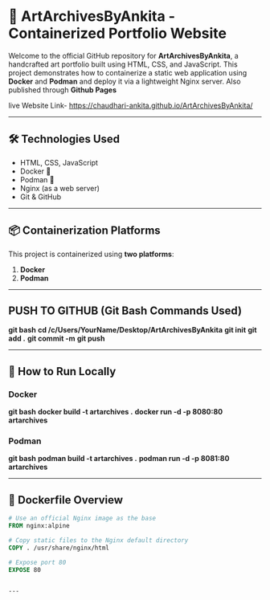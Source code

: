 # 🎨 ArtArchivesByAnkita - Containerized Portfolio Website

Welcome to the official GitHub repository for **ArtArchivesByAnkita**, a handcrafted art portfolio built using HTML, CSS, and JavaScript. This project demonstrates how to containerize a static web application using **Docker** and **Podman** and deploy it via a lightweight Nginx server. Also published through **Github Pages**

live Website Link- https://chaudhari-ankita.github.io/ArtArchivesByAnkita/

---

## 🛠️ Technologies Used

- HTML, CSS, JavaScript
- Docker 🐳
- Podman 🧃
- Nginx (as a web server)
- Git & GitHub

---

## 📦 Containerization Platforms

This project is containerized using **two platforms**:
1. **Docker**
2. **Podman**

---

## PUSH TO GITHUB (Git Bash Commands Used)

**git bash**
**cd /c/Users/YourName/Desktop/ArtArchivesByAnkita**
**git init**
**git add .**
**git commit -m**
**git push**


---

## 🚀 How to Run Locally

### Docker

**git bash**
**docker build -t artarchives .**
**docker run -d -p 8080:80 artarchives**

### Podman

**git bash**
**podman build -t artarchives .**
**podman run -d -p 8081:80 artarchives**

---

## 📄 Dockerfile Overview

```Dockerfile
# Use an official Nginx image as the base
FROM nginx:alpine

# Copy static files to the Nginx default directory
COPY . /usr/share/nginx/html

# Expose port 80
EXPOSE 80


---

